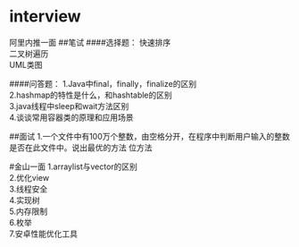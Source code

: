 # interview
阿里内推一面
##笔试
####选择题：
快速排序  
二叉树遍历  
UML类图  

####问答题：
1.Java中final，finally，finalize的区别  
2.hashmap的特性是什么，和hashtable的区别   
3.java线程中sleep和wait方法区别   
4.谈谈常用容器类的原理和应用场景   

##面试
1.一个文件中有100万个整数，由空格分开，在程序中判断用户输入的整数是否在此文件中。说出最优的方法
位方法

#金山一面
1.arraylist与vector的区别  
2.优化view   
3.线程安全  
4.实现树  
5.内存限制  
6.枚举  
7.安卓性能优化工具  
